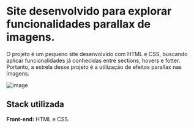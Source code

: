 # Site desenvolvido para explorar funcionalidades parallax de imagens. 

O projeto é um pequeno site desenvolvido com HTML e CSS, buscando aplicar funcionalidades já conhecidas entre sections, hovers e fotter. Portanto, a estrela desse projeto é a utilização de efeitos parallax nas imagens.

![image](https://github.com/user-attachments/assets/c396f98b-e2c1-4547-b24c-310df2566628)

## Stack utilizada

**Front-end:** HTML e CSS.

